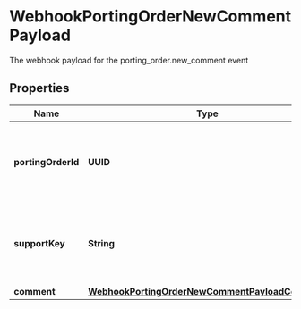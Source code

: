 

# WebhookPortingOrderNewCommentPayload

The webhook payload for the porting_order.new_comment event

## Properties

| Name | Type | Description | Notes |
|------------ | ------------- | ------------- | -------------|
|**portingOrderId** | **UUID** | Identifies the porting order that the comment was added to. |  [optional] |
|**supportKey** | **String** | Identifies the support key associated with the porting order. |  [optional] |
|**comment** | [**WebhookPortingOrderNewCommentPayloadComment**](WebhookPortingOrderNewCommentPayloadComment.md) |  |  [optional] |



